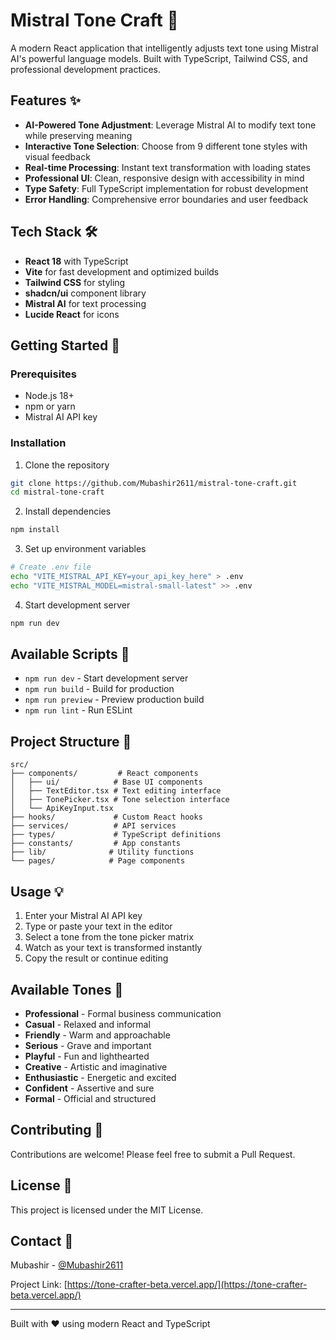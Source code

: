 # Mistral Tone Craft 🎯

A modern React application that intelligently adjusts text tone using Mistral AI's powerful language models. Built with TypeScript, Tailwind CSS, and professional development practices.

## Features ✨

- **AI-Powered Tone Adjustment**: Leverage Mistral AI to modify text tone while preserving meaning
- **Interactive Tone Selection**: Choose from 9 different tone styles with visual feedback
- **Real-time Processing**: Instant text transformation with loading states
- **Professional UI**: Clean, responsive design with accessibility in mind
- **Type Safety**: Full TypeScript implementation for robust development
- **Error Handling**: Comprehensive error boundaries and user feedback

## Tech Stack 🛠️

- **React 18** with TypeScript
- **Vite** for fast development and optimized builds
- **Tailwind CSS** for styling
- **shadcn/ui** component library
- **Mistral AI** for text processing
- **Lucide React** for icons

## Getting Started 🚀

### Prerequisites
- Node.js 18+ 
- npm or yarn
- Mistral AI API key

### Installation

1. Clone the repository
```bash
git clone https://github.com/Mubashir2611/mistral-tone-craft.git
cd mistral-tone-craft
```

2. Install dependencies
```bash
npm install
```

3. Set up environment variables
```bash
# Create .env file
echo "VITE_MISTRAL_API_KEY=your_api_key_here" > .env
echo "VITE_MISTRAL_MODEL=mistral-small-latest" >> .env
```

4. Start development server
```bash
npm run dev
```

## Available Scripts 📜

- `npm run dev` - Start development server
- `npm run build` - Build for production
- `npm run preview` - Preview production build
- `npm run lint` - Run ESLint

## Project Structure 📁

```
src/
├── components/         # React components
│   ├── ui/            # Base UI components
│   ├── TextEditor.tsx # Text editing interface
│   ├── TonePicker.tsx # Tone selection interface
│   └── ApiKeyInput.tsx
├── hooks/             # Custom React hooks
├── services/          # API services
├── types/             # TypeScript definitions
├── constants/         # App constants
├── lib/              # Utility functions
└── pages/            # Page components
```

## Usage 💡

1. Enter your Mistral AI API key
2. Type or paste your text in the editor
3. Select a tone from the tone picker matrix
4. Watch as your text is transformed instantly
5. Copy the result or continue editing

## Available Tones 🎨

- **Professional** - Formal business communication
- **Casual** - Relaxed and informal
- **Friendly** - Warm and approachable  
- **Serious** - Grave and important
- **Playful** - Fun and lighthearted
- **Creative** - Artistic and imaginative
- **Enthusiastic** - Energetic and excited
- **Confident** - Assertive and sure
- **Formal** - Official and structured

## Contributing 🤝

Contributions are welcome! Please feel free to submit a Pull Request.

## License 📄

This project is licensed under the MIT License.

## Contact 📧

Mubashir - [@Mubashir2611](https://github.com/Mubashir2611)

Project Link: [https://tone-crafter-beta.vercel.app/](https://tone-crafter-beta.vercel.app/)

---

Built with ❤️ using modern React and TypeScript
